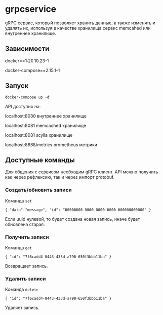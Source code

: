 # grpcservice

gRPC сервис, который позволяет хранить данные, а также изменять и удалять их, используя в качестве хранилища
сервис memcahed или внутреннее хранилище.

## Зависимости
docker==1:20.10.23-1

docker-compose==2.15.1-1

## Запуск
`docker-compose up -d`

API доступно на:

localhost:8080 внутреннее хранилище

localhost:8081 memcached хранилище

localhost:8081 scylla хранилище

localhost:8888/metrics prometheus метрики


## Доступные команды
Для общения с сервисом необходим gRPC клиент.
API можно получить как через рефлексию, так и через импорт protobuf.

### Создать/обновить записи
Команда `set`

`{
    "data":"message",
    "id": "00000000-0000-0000-0000-000000000000"
}`

Если uuid нулевой, то будет создана новая запись, иначе будет обновлена старая.

### Получить записи
Команда `get`

`{
    "id": "7f6cadd4-0443-433d-a790-650f3bbb11ba"
}`

Возвращает запись.

### Удалить записи
Команда `delete`

`{
    "id": "7f6cadd4-0443-433d-a790-650f3bbb11ba"
}`

Удаляет запись.
